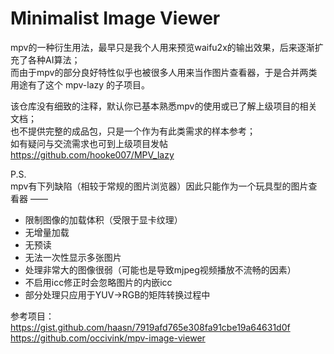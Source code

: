 # Minimalist Image Viewer

mpv的一种衍生用法，最早只是我个人用来预览waifu2x的输出效果，后来逐渐扩充了各种AI算法；  
而由于mpv的部分良好特性似乎也被很多人用来当作图片查看器，于是合并两类用途有了这个 mpv-lazy 的子项目。

该仓库没有细致的注释，默认你已基本熟悉mpv的使用或已了解上级项目的相关文档；  
也不提供完整的成品包，只是一个作为有此类需求的样本参考；  
如有疑问与交流需求也可到上级项目发帖 https://github.com/hooke007/MPV_lazy

P.S.  
mpv有下列缺陷（相较于常规的图片浏览器）因此只能作为一个玩具型的图片查看器 ——
- 限制图像的加载体积（受限于显卡纹理）
- 无增量加载
- 无预读
- 无法一次性显示多张图片
- 处理非常大的图像很弱（可能也是导致mjpeg视频播放不流畅的因素）
- 不启用icc修正时会忽略图片的内嵌icc
- 部分处理只应用于YUV→RGB的矩阵转换过程中

参考项目：  
https://gist.github.com/haasn/7919afd765e308fa91cbe19a64631d0f  
https://github.com/occivink/mpv-image-viewer
